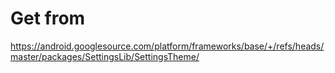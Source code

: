 # Get from
https://android.googlesource.com/platform/frameworks/base/+/refs/heads/master/packages/SettingsLib/SettingsTheme/
